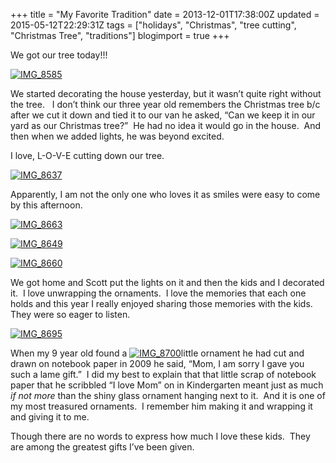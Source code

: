 +++
title = "My Favorite Tradition"
date = 2013-12-01T17:38:00Z
updated = 2015-05-12T22:29:31Z
tags = ["holidays", "Christmas", "tree cutting", "Christmas Tree", "traditions"]
blogimport = true 
+++

We got our tree today!!!&#160; 

[![IMG_8585](https://latc.s3.amazonaws.com/wp-content/uploads/2013/12/IMG_8585.jpg "IMG_8585")](https://latc.s3.amazonaws.com/wp-content/uploads/2013/12/IMG_8585.jpg)

We started decorating the house yesterday, but it wasn’t quite right without the tree.&#160;&#160; I don’t think our three year old remembers the Christmas tree b/c after we cut it down and tied it to our van he asked, “Can we keep it in our yard as our Christmas tree?”&#160; He had no idea it would go in the house.&#160; And then when we added lights, he was beyond excited.&#160; 

I love, L-O-V-E cutting down our tree. 

[![IMG_8637](https://latc.s3.amazonaws.com/wp-content/uploads/2013/12/IMG_8637.jpg "IMG_8637")](https://latc.s3.amazonaws.com/wp-content/uploads/2013/12/IMG_8637.jpg)

Apparently, I am not the only one who loves it as smiles were easy to come by this afternoon. 

[![IMG_8663](https://latc.s3.amazonaws.com/wp-content/uploads/2013/12/IMG_8663.jpg "IMG_8663")](https://latc.s3.amazonaws.com/wp-content/uploads/2013/12/IMG_8663.jpg)

[![IMG_8649](https://latc.s3.amazonaws.com/wp-content/uploads/2013/12/IMG_8649.jpg "IMG_8649")](https://latc.s3.amazonaws.com/wp-content/uploads/2013/12/IMG_8649.jpg)

[![IMG_8660](https://latc.s3.amazonaws.com/wp-content/uploads/2013/12/IMG_8660.jpg "IMG_8660")](https://latc.s3.amazonaws.com/wp-content/uploads/2013/12/IMG_8660.jpg)

We got home and Scott put the lights on it and then the kids and I decorated it.&#160; I love unwrapping the ornaments.&#160; I love the memories that each one holds and this year I really enjoyed sharing those memories with the kids.&#160; They were so eager to listen.&#160; 

[![IMG_8695](https://latc.s3.amazonaws.com/wp-content/uploads/2013/12/IMG_8695.jpg "IMG_8695")](https://latc.s3.amazonaws.com/wp-content/uploads/2013/12/IMG_8695.jpg)

When my 9 year old found a [![IMG_8700](https://latc.s3.amazonaws.com/wp-content/uploads/2013/12/IMG_8700.jpg "IMG_8700")](https://latc.s3.amazonaws.com/wp-content/uploads/2013/12/IMG_8700.jpg)little ornament he had cut and drawn on notebook paper in 2009 he said, “Mom, I am sorry I gave you such a lame gift.”&#160; I did my best to explain that that little scrap of notebook paper that he scribbled “I love Mom” on in Kindergarten meant 
just as much
 _if not more_ than the shiny glass ornament hanging next to it.&#160; And it is one of my most treasured ornaments.&#160; I remember him making it and wrapping it and giving it to me.&#160; 

Though there are no words to express how much I love these kids.&#160; They are among the greatest gifts I’ve been given.&#160; 

